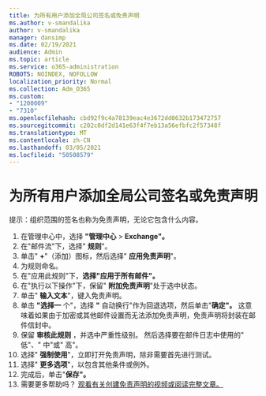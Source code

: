 ```yaml
---
title: 为所有用户添加全局公司签名或免责声明
ms.author: v-smandalika
author: v-smandalika
manager: dansimp
ms.date: 02/19/2021
audience: Admin
ms.topic: article
ms.service: o365-administration
ROBOTS: NOINDEX, NOFOLLOW
localization_priority: Normal
ms.collection: Adm_O365
ms.custom:
- "1200009"
- "7310"
ms.openlocfilehash: cbd92f9c4a78139eac4e3672dd0632b173472757
ms.sourcegitcommit: c202c0df2d141e63f4f7eb13a56efbfc2f57348f
ms.translationtype: MT
ms.contentlocale: zh-CN
ms.lasthandoff: 03/05/2021
ms.locfileid: "50508579"
---
```

# <a name="add-a-global-company-signature-or-disclaimer-for-all-users"></a>为所有用户添加全局公司签名或免责声明

提示：组织范围的签名也称为免责声明，无论它包含什么内容。

1. 在管理中心中，选择 **"管理中心**  >  **Exchange"。**
2. 在"邮件流"下，选择" **规则**"。
3. 单击" **+**"（添加）图标，然后选择" **应用免责声明**"。
4. 为规则命名。
5. 在"应用此规则"下，**选择"应用于所有邮件"。**
6. 在"执行以下操作"下，保留" **附加免责声明**"处于选中状态。
7. 单击" **输入文本**"，键入免责声明。
8. 单击 **"选择一** 个"，选择 **"** 自动换行"作为回退选项，然后单击"**确定"。** 这意味着如果由于加密或其他邮件设置而无法添加免责声明，免责声明将封装在邮件信封中。
9. 保留 **审核此规则** ，并选中严重性级别。 然后选择要在邮件日志中使用的" 低"、" 中"或" 高"。
10. 选择" **强制使用**"，立即打开免责声明，除非需要首先进行测试。
11. 选择" **更多选项**"，以包含其他条件或例外。
12. 完成后，单击"**保存"。**
13. 需要更多帮助吗？ [观看有关创建免责声明的视频或阅读完整文章。](https://support.office.com/article/2d75860f-c527-4352-a7f6-73eba54c0c72?wt.mc_id=Chat_GlobalSignature)
